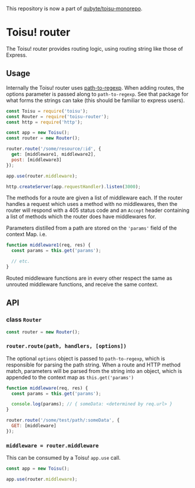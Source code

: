 This repository is now a part of [qubyte/toisu-monorepo](https://github.com/qubyte/toisu-monorepo).

# Toisu! router

The Toisu! router provides routing logic, using routing string like those of Express.

## Usage

Internally the Toisu! router uses [path-to-regexp](https://www.npmjs.com/package/path-to-regexp).
When adding routes, the options parameter is passed along to `path-to-regexp`. See that package for
what forms the strings can take (this should be familiar to express users).

```javascript
const Toisu = require('toisu');
const Router = require('toisu-router');
const http = require('http');

const app = new Toisu();
const router = new Router();

router.route('/some/resource/:id', {
  get: [middleware1, middleware2],
  post: [middleware3]
});

app.use(router.middleware);

http.createServer(app.requestHandler).listen(3000);
```

The methods for a route are given a list of middleware each. If the router handles a request which
uses a method with no middlewares, then the router will respond with a 405 status code and an
`Accept` header containing a list of methods which the router does have middlewares for.

Parameters distilled from a path are stored on the `'params'` field of the context Map. i.e.

```javascript
function middleware1(req, res) {
  const params = this.get('params');

  // etc.
}
```

Routed middleware functions are in every other respect the same as unrouted middleware functions,
and receive the same context.

## API

### class `Router`

```javascript
const router = new Router();
```

### `router.route(path, handlers, [options])`

The optional `options` object is passed to `path-to-regexp`, which is responsible for parsing the
path string. When a route and HTTP method match, parameters will be parsed from the string into an
object, which is appended to the context map as `this.get('params')`

```javascript
function middleware(req, res) {
  const params = this.get('params');

  console.log(params); // { someData: <determined by req.url> }
}

router.route('/some/test/path/:someData', {
  GET: [middleware]
});
```

### `middleware = router.middleware`

This can be consumed by a Toisu! `app.use` call.

```javascript
const app = new Toisu();

app.use(router.middleware);
```
